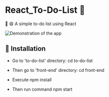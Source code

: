 # React_To-Do-List :memo:
:pencil: :smile:
A simple to-do list using React 


![Demonstration of the app](https://i.imgur.com/MInEjQP.gif)

## :rocket: Installation

- Go to 'to-do-list' directory: cd to-do-list
- Then go to 'front-end' directory: cd front-end

- Execute npm install

- Then run command npm start


